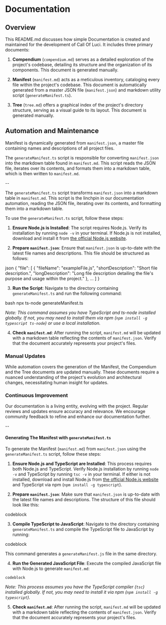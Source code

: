# Documentation

## Overview

This README.md discusses how simple Documentation is created and maintained for the development of
Call Of Luci. It includes three primary documents:

1. **Compendium** (`compendium.md`) serves as a detailed exploration of the project's codebase,
   detailing its structure and the organization of its components. This document is generated manually.

2. **Manifest** (`manifest.md`) acts as a meticulous inventory, cataloging every file within the
   project's codebase. This document is automatically generated from a master JSON file
(`manifest.json`) and markdown utility script (`generateManifest.ts`).

3. **Tree** (`tree.md`) offers a graphical index of the project's directory structure, serving as a
   visual guide to its layout. This document is generated manually.

## Automation and Maintenance

Manifest is dynamically generated from `manifest.json`, a master file containing names and descriptions of all project files. 

The `generateManifest.ts` script is responsible for converting `manifest.json` into the markdown
table found in `manifest.md`. This script reads the JSON file, iterates over its contents, and
formats them into a markdown table, which is then written to `manifest.md`.

--

The `generateManifest.ts` script transforms `manifest.json` into a markdown table in `manifest.md`. This script is the linchpin in our documentation automation, reading the JSON file, iterating over its contents, and formatting them into a markdown table.

To use the `generateManifest.ts` script, follow these steps:

1. **Ensure Node.js is Installed**: The script requires Node.js. Verify its installation by running `node -v` in your terminal. If Node.js is not installed, download and install it from [the official Node.js website](https://nodejs.org/).

2. **Prepare `manifest.json`**: Ensure that `manifest.json` is up-to-date with the latest file names and descriptions. This file should be structured as follows:

json
{
"file": [
{
"fileName": "exampleFile.js",
"shortDescription": "Short file description.",
"longDescription": "Long file description detailing the file's purpose and usage within the project."
},
...
]
}


3. **Run the Script**: Navigate to the directory containing `generateManifest.ts` and run the following command:

bash
npx ts-node generateManifest.ts


*Note: This command assumes you have TypeScript and ts-node installed globally. If not, you may need to install them via npm (`npm install -g typescript ts-node`) or use a local installation.*

4. **Check `manifest.md`**: After running the script, `manifest.md` will be updated with a markdown table reflecting the contents of `manifest.json`. Verify that the document accurately represents your project's files.

### Manual Updates

While automation covers the generation of the Manifest, the Compendium and the Tree documents are updated manually. These documents require a nuanced understanding of the project's evolution and architectural changes, necessitating human insight for updates.

### Continuous Improvement

Our documentation is a living entity, evolving with the project. Regular reviews and updates ensure accuracy and relevance. We encourage community feedback to refine and enhance our documentation further.

--

#### Generating The Manifest with `generateManifest.ts`

To generate the Manifest (`manifest.md`) from `manifest.json` using the `generateManifest.ts` script, follow these steps:

1. **Ensure Node.js and TypeScript are Installed**: This process requires both Node.js and TypeScript. Verify Node.js installation by running `node -v` and TypeScript by running `tsc -v` in your terminal. If either is not installed, download and install Node.js from [the official Node.js website](https://nodejs.org/) and TypeScript via npm (`npm install -g typescript`).

2. **Prepare `manifest.json`**: Make sure that `manifest.json` is up-to-date with the latest file names and descriptions. The structure of this file should look like this:

codeblock

3. **Compile TypeScript to JavaScript**: Navigate to the directory containing `generateManifest.ts` and compile the TypeScript file to JavaScript by running:

codeblock

This command generates a `generateManifest.js` file in the same directory.

4. **Run the Generated JavaScript File**: Execute the compiled JavaScript file with Node.js to generate `manifest.md`:

```codeblock```


*Note: This process assumes you have the TypeScript compiler (`tsc`) installed globally. If not, you may need to install it via npm (`npm install -g typescript`).*

5. **Check `manifest.md`**: After running the script, `manifest.md` will be updated with a markdown table reflecting the contents of `manifest.json`. Verify that the document accurately represents your project's files.